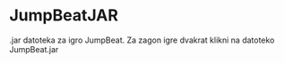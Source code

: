 # JumpBeatJAR
.jar datoteka za igro JumpBeat.
Za zagon igre dvakrat klikni na datoteko JumpBeat.jar
